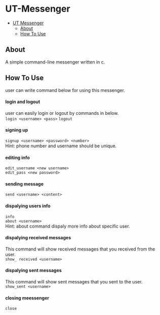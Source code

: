 # UT-Messenger
-   [UT Messenger](#UT-Messenger)
    - [About](#About)
    - [How To Use](#How-To-Use)
## About
A simple command-line messenger written in c.
## How To Use
user can write command below for using this messenger.
#### login and logout
user can easily login or logout by commands in below.
<br>
`login <username> <pass>`
`logout`
#### signing up
`signup <username> <password> <number>`
<br>
Hint: phone number and username should be unique. 
#### editing info
`edit_username <new username>`
<br>
`edit_pass <new password>`
#### sending message
`send <username> <content>`
#### dispalying users info
`info`
<br>
`about <username>`
<br>
Hint: about command dispaly more info about specific user.
#### dispalying received messages
This command will show received messages that you received from the user.
<br>
`show_ received <username>`
#### dispalying sent messages
This command will show sent messages that you sent to the user.
<br>
`show_sent <username>`
#### closing meessenger
`close`



